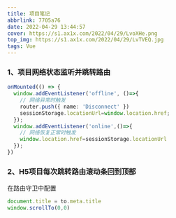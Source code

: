 ```yaml
---
title: 项目笔记
abbrlink: 7705a76
date: 2022-04-29 13:44:57
cover: https://s1.ax1x.com/2022/04/29/LvoXHe.png
top_img: https://s1.ax1x.com/2022/04/29/LvTVEQ.jpg
tags: Vue
---
```

### 1、项目网络状态监听并跳转路由
``` ts
onMounted(() => {
  window.addEventListener('offline', ()=>{
    // 网络异常时触发
    router.push({ name: 'Disconnect' })
    sessionStorage.locationUrl=window.location.href;
  });
  window.addEventListener('online',()=>{
    // 网络恢复正常时触发
    window.location.href=sessionStorage.locationUrl
  });
})
```
### 2、H5项目每次跳转路由滚动条回到顶部
在路由守卫中配置
``` ts
document.title = to.meta.title
window.scrollTo(0,0)
```